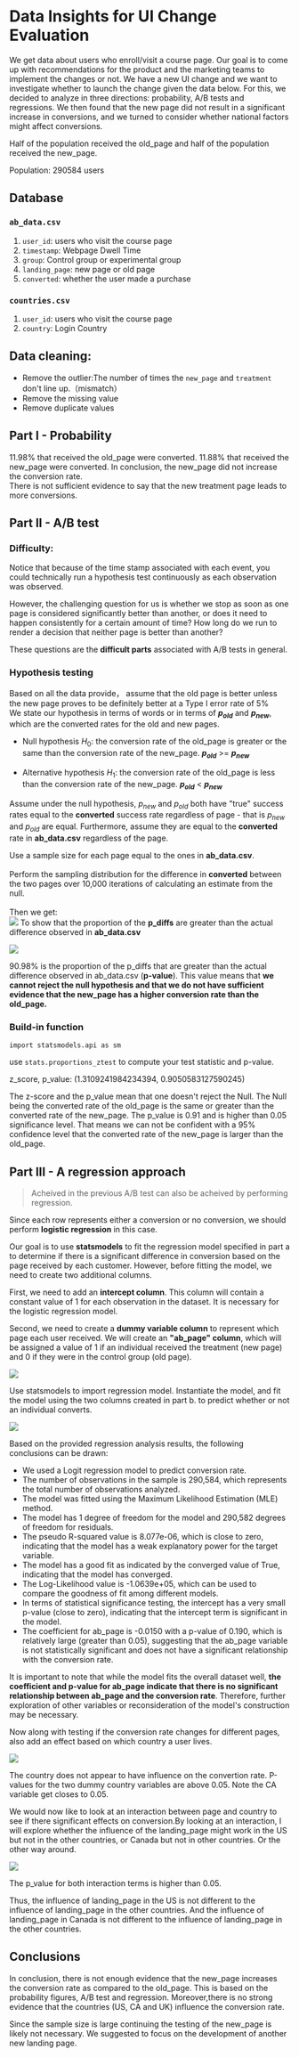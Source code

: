 # Data Insights for UI Change Evaluation

We get data about users who enroll/visit a course page. Our goal is to come up with recommendations for the product and the marketing teams to implement the changes or not. We have a new UI change and we want to investigate whether to launch the change given the data below. For this, we decided to analyze in three directions: probability, A/B tests and regressions.
We then found that the new page did not result in a significant increase in conversions, and we turned to consider whether national factors might affect conversions.

Half of the population received the old_page and half of the population received the new_page. 

Population: 290584 users

## Database

### `ab_data.csv` 

1. `user_id`: users who visit the course page
2. `timestamp`: Webpage Dwell Time
3. `group`: Control group or experimental group
4. `landing_page`: new page or old page
5. `converted`: whether the user made a purchase


### `countries.csv` 
1. `user_id`: users who visit the course page
2. `country`: Login Country

## Data cleaning:
- Remove the outlier:The number of times the `new_page` and `treatment` don't line up.（mismatch）
- Remove the missing value
- Remove duplicate values

## Part I - Probability
11.98% that received the old_page were converted. 11.88% that received the new_page were converted. In conclusion, the new_page did not increase the conversion rate. <br>
There is not sufficient evidence to say that the new treatment page leads to more conversions.

## Part II - A/B test
### Difficulty:

Notice that because of the time stamp associated with each event, you could technically run a hypothesis test continuously as each observation was observed.<br>  

However, the challenging question for us is whether we stop as soon as one page is considered significantly better than another, or does it need to happen consistently for a certain amount of time? How long do we run to render a decision that neither page is better than another? 

These questions are the **difficult parts** associated with A/B tests in general. 


### Hypothesis testing
Based on all the data provide， assume that the old page is better unless the new page proves to be definitely better at a Type I error rate of 5%<br>
We state our hypothesis in terms of words or in terms of **$p_{old}$** and **$p_{new}$**, which are the converted rates for the old and new pages.

- Null hypothesis $H_{0}$: the conversion rate of the old_page is greater or the same than the conversion rate of the new_page. **$p_{old}$** >= **$p_{new}$**

- Alternative hypothesis $H_{1}$: the conversion rate of the old_page is less than the conversion rate of the new_page. 
    **$p_{old}$** < **$p_{new}$**
    
Assume under the null hypothesis, $p_{new}$ and $p_{old}$ both have "true" success rates equal to the **converted** success rate regardless of page - that is $p_{new}$ and $p_{old}$ are equal. Furthermore, assume they are equal to the **converted** rate in **ab_data.csv** regardless of the page. <br>

Use a sample size for each page equal to the ones in **ab_data.csv**.  <br><br>
Perform the sampling distribution for the difference in **converted** between the two pages over 10,000 iterations of calculating an estimate from the null.  <br><br>
Then we get:<br>
![](https://github.com/zxinranz/img-folder/blob/main/p_diffs.jpg)
To show that the proportion of the **p_diffs** are greater than the actual difference observed in **ab_data.csv**

![](https://github.com/zxinranz/img-folder/blob/main/obs_diff.png)

90.98% is the proportion of the p_diffs that are greater than the actual difference observed in ab_data.csv (**p-value**). This value means that **we cannot reject the null hypothesis and that we do not have sufficient evidence that the new_page has a higher conversion rate than the old_page.** 

### Build-in function
` import statsmodels.api as sm `<br>

use `stats.proportions_ztest` to compute your test statistic and p-value.<br>

z_score, p_value: (1.3109241984234394, 0.9050583127590245)<br>

The z-score and the p_value mean that one doesn't reject the Null. The Null being the converted rate of the old_page is the same or greater than the converted rate of the new_page. The p_value is 0.91 and is higher than 0.05 significance level. That means we can not be confident with a 95% confidence level that the converted rate of the new_page is larger than the old_page.

## Part III - A regression approach
> Acheived in the previous A/B test can also be acheived by performing regression.

Since each row represents either a conversion or no conversion, we should perform **logistic regression** in this case.

Our goal is to use **statsmodels** to fit the regression model specified in part a to determine if there is a significant difference in conversion based on the page received by each customer. However, before fitting the model, we need to create two additional columns. <br>

First, we need to add an **intercept column**. This column will contain a constant value of 1 for each observation in the dataset. It is necessary for the logistic regression model.<br>

Second, we need to create a **dummy variable column** to represent which page each user received. We will create an **"ab_page" column**, which will be assigned a value of 1 if an individual received the treatment (new page) and 0 if they were in the control group (old page).<br>

![](https://github.com/zxinranz/img-folder/blob/main/ab_logis.png)

Use statsmodels to import regression model. Instantiate the model, and fit the model using the two columns created in part b. to predict whether or not an individual converts.

![](https://github.com/zxinranz/img-folder/blob/main/logis_reg.png)

Based on the provided regression analysis results, the following conclusions can be drawn:

- We used a Logit regression model to predict conversion rate.
- The number of observations in the sample is 290,584, which represents the total number of observations analyzed.
- The model was fitted using the Maximum Likelihood Estimation (MLE) method.
- The model has 1 degree of freedom for the model and 290,582 degrees of freedom for residuals.
- The pseudo R-squared value is 8.077e-06, which is close to zero, indicating that the model has a weak explanatory power for the target variable.
- The model has a good fit as indicated by the converged value of True, indicating that the model has converged.
- The Log-Likelihood value is -1.0639e+05, which can be used to compare the goodness of fit among different models.
- In terms of statistical significance testing, the intercept has a very small p-value (close to zero), indicating that the intercept term is significant in the model.
- The coefficient for ab_page is -0.0150 with a p-value of 0.190, which is relatively large (greater than 0.05), suggesting that the ab_page variable is not statistically significant and does not have a significant relationship with the conversion rate.

It is important to note that while the model fits the overall dataset well, **the coefficient and p-value for ab_page indicate that there is no significant relationship between ab_page and the conversion rate**. Therefore, further exploration of other variables or reconsideration of the model's construction may be necessary.

Now along with testing if the conversion rate changes for different pages, also add an effect based on which country a user lives. 

![](https://github.com/zxinranz/img-folder/blob/main/logis_countri.png)

The country does not appear to have influence on the convertion rate. P-values for the two dummy country variables are above 0.05. Note the CA variable get closes to 0.05.<br>

We would now like to look at an interaction between page and country to see if there significant effects on conversion.By looking at an interaction, I will explore whether the influence of the landing_page might work in the US but not in the other countries, or Canada but not in other countries. Or the other way around.

![](https://github.com/zxinranz/img-folder/blob/main/%E6%88%AA%E5%B1%8F2023-06-11%20%E4%B8%8B%E5%8D%884.27.51.png)

The p_value for both interaction terms is higher than 0.05.

Thus, the influence of landing_page in the US is not different to the influence of landing_page in the other countries. And the influence of landing_page in Canada is not different to the influence of landing_page in the other countries. 

## Conclusions

In conclusion, there is not enough evidence that the new_page increases the conversion rate as compared to the old_page. This is based on the probability figures, A/B test and regression. Moreover,there is no strong evidence that the countries (US, CA and UK) influence the conversion rate. 

Since the sample size is large continuing the testing of the new_page is likely not necessary. We suggested to focus on the development of another new landing page. 
